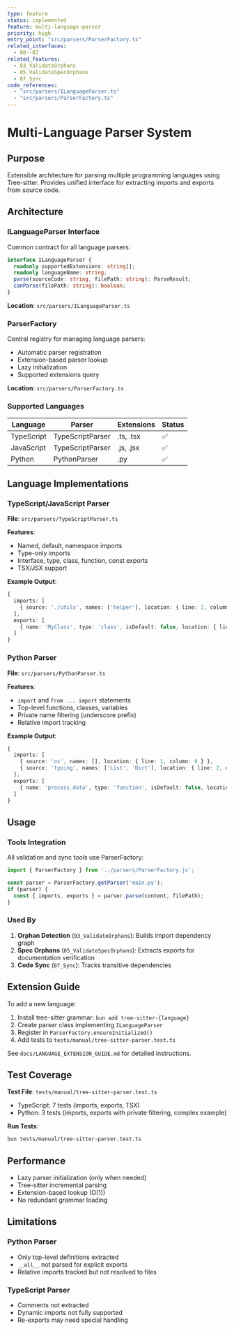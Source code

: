 ```yaml
---
type: feature
status: implemented
feature: multi-language-parser
priority: high
entry_point: "src/parsers/ParserFactory.ts"
related_interfaces:
  - 00--07
related_features:
  - 03_ValidateOrphans
  - 05_ValidateSpecOrphans
  - 07_Sync
code_references:
  - "src/parsers/ILanguageParser.ts"
  - "src/parsers/ParserFactory.ts"
---
```


# Multi-Language Parser System

## Purpose

Extensible architecture for parsing multiple programming languages using Tree-sitter. Provides unified interface for extracting imports and exports from source code.

## Architecture

### ILanguageParser Interface

Common contract for all language parsers:

```typescript
interface ILanguageParser {
  readonly supportedExtensions: string[];
  readonly languageName: string;
  parse(sourceCode: string, filePath: string): ParseResult;
  canParse(filePath: string): boolean;
}
```

**Location**: `src/parsers/ILanguageParser.ts`

### ParserFactory

Central registry for managing language parsers:

- Automatic parser registration
- Extension-based parser lookup
- Lazy initialization
- Supported extensions query

**Location**: `src/parsers/ParserFactory.ts`

### Supported Languages

| Language | Parser | Extensions | Status |
|----------|--------|------------|--------|
| TypeScript | TypeScriptParser | .ts, .tsx | ✅ |
| JavaScript | TypeScriptParser | .js, .jsx | ✅ |
| Python | PythonParser | .py | ✅ |

## Language Implementations

### TypeScript/JavaScript Parser

**File**: `src/parsers/TypeScriptParser.ts`

**Features**:
- Named, default, namespace imports
- Type-only imports
- Interface, type, class, function, const exports
- TSX/JSX support

**Example Output**:
```typescript
{
  imports: [
    { source: './utils', names: ['helper'], location: { line: 1, column: 0 } }
  ],
  exports: [
    { name: 'MyClass', type: 'class', isDefault: false, location: { line: 5, column: 0 } }
  ]
}
```

### Python Parser

**File**: `src/parsers/PythonParser.ts`

**Features**:
- `import` and `from ... import` statements
- Top-level functions, classes, variables
- Private name filtering (underscore prefix)
- Relative import tracking

**Example Output**:
```typescript
{
  imports: [
    { source: 'os', names: [], location: { line: 1, column: 0 } },
    { source: 'typing', names: ['List', 'Dict'], location: { line: 2, column: 0 } }
  ],
  exports: [
    { name: 'process_data', type: 'function', isDefault: false, location: { line: 5, column: 0 } }
  ]
}
```

## Usage

### Tools Integration

All validation and sync tools use ParserFactory:

```typescript
import { ParserFactory } from '../parsers/ParserFactory.js';

const parser = ParserFactory.getParser('main.py');
if (parser) {
  const { imports, exports } = parser.parse(content, filePath);
}
```

### Used By

1. **Orphan Detection** (`03_ValidateOrphans`): Builds import dependency graph
2. **Spec Orphans** (`05_ValidateSpecOrphans`): Extracts exports for documentation verification
3. **Code Sync** (`07_Sync`): Tracks transitive dependencies

## Extension Guide

To add a new language:

1. Install tree-sitter grammar: `bun add tree-sitter-{language}`
2. Create parser class implementing `ILanguageParser`
3. Register in `ParserFactory.ensureInitialized()`
4. Add tests to `tests/manual/tree-sitter-parser.test.ts`

See `docs/LANGUAGE_EXTENSION_GUIDE.md` for detailed instructions.

## Test Coverage

**Test File**: `tests/manual/tree-sitter-parser.test.ts`

- TypeScript: 7 tests (imports, exports, TSX)
- Python: 3 tests (imports, exports with private filtering, complex example)

**Run Tests**:
```bash
bun tests/manual/tree-sitter-parser.test.ts
```

## Performance

- Lazy parser initialization (only when needed)
- Tree-sitter incremental parsing
- Extension-based lookup (O(1))
- No redundant grammar loading

## Limitations

### Python Parser
- Only top-level definitions extracted
- `__all__` not parsed for explicit exports
- Relative imports tracked but not resolved to files

### TypeScript Parser
- Comments not extracted
- Dynamic imports not fully supported
- Re-exports may need special handling

